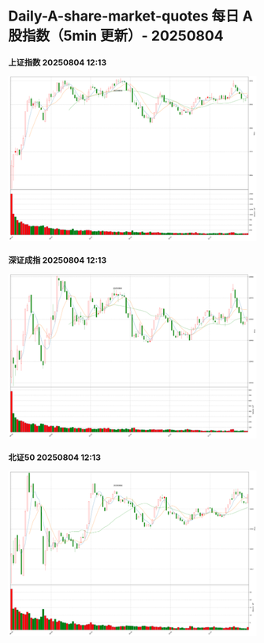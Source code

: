 
# Daily-A-share-market-quotes 每日 A 股指数（5min 更新）- 20250804

### 上证指数 20250804 12:13
![](./fig/2025/8/20250804-sh000001.png)

### 深证成指 20250804 12:13
![](./fig/2025/8/20250804-sz399001.png)

### 北证50 20250804 12:13
![](./fig/2025/8/20250804-bj899050.png)
